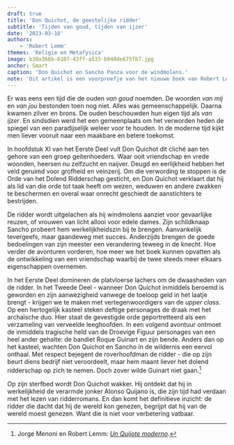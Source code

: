 ```yaml
---
draft: true
title: 'Don Quichot, de geestelijke ridder'
subtitle: 'Tijden van goud, tijden van ijzer'
date: '2023-03-18'
authors:
    - 'Robert Lemm'
themes: 'Religie en Metafysica'
image: b30a366b-6107-43ff-a533-b940de675fb7.jpg
anchor: Smart
caption: 'Don Quichot en Sancho Panza voor de windmolens.'
note: 'Dit artikel is een voorproefje van het nieuwe boek van Robert Lemm, getiteld *[Desengaño: De wereld is niet voor verbetering vatbaar](https://deblauwetijger.com/product/pre-order-robert-lemm-desengano/)*.'
---
```


Er was eens een tijd die de ouden _van goud_ noemden. De woorden _van mij_ en _van jou_ bestonden toen nog niet. Alles was gemeenschappelijk. Daarna kwamen zilver en brons. De ouden beschouwden hun eigen tijd als _van ijzer_. En sindsdien werd het een gemeenplaats om het verworden heden de spiegel van een paradijselijk weleer voor te houden. In de moderne tijd kijkt men liever vooruit naar een maakbare en betere toekomst.

In hoofdstuk XI van het Eerste Deel vult Don Quichot dit cliché aan ten gehore van een groep geitenhoeders. Waar ooit vriendschap en vrede woonden, heersen nu zelfzucht en naijver. Deugd en eerlijkheid hebben het veld geruimd voor grofheid  en veinzerij. Om die verwording te stoppen is de Orde van het Dolend Ridderschap gesticht, en Don Quichot verklaart dat hij als lid van die orde tot taak heeft om wezen, weduwen en andere zwakken te beschermen en overal waar onrecht geschiedt de aanstichters te bestrijden.

De ridder wordt uitgelachen als hij windmolens aanziet voor gevaarlijke reuzen, of vrouwen van licht allooi voor edele dames. Zijn schildknaap Sancho probeert hem werkelijkheidszin bij te brengen. Aanvankelijk tevergeefs, maar gaandeweg met succes. Anderzijds brengen de goede bedoelingen van zijn meester een verandering teweeg in de knecht. Hoe verder de avonturen vorderen, hoe meer we het boek kunnen opvatten als de ontwikkeling van een vriendschap waarbij de twee steeds meer elkaars eigenschappen overnemen. 

In het Eerste Deel domineren de platvloerse lachers om de dwaasheden van de ridder. In het Tweede Deel  - wanneer Don Quichot inmiddels beroemd is geworden en zijn aanwezigheid vanwege de toeloop geld in het laatje brengt -  krijgen we te maken met vertegenwoordigers van de _upper class_.  Op een hertogelijk kasteel steken deftige personages de draak met het archaïsche duo.  Hier staat de gevestigde orde geportretteerd als een verzameling van verveelde leeghoofden. In een  volgend avontuur ontmoet de inmiddels tragische held van de Droevige Figuur personages van een heel ander gehalte: de bandiet Roque Guinart en zijn bende. Anders dan op het kasteel, wachten Don Quichot en Sancho in de wildernis een eervol onthaal. Met respect bejegent de roverhoofdman de ridder -  die op zijn beurt diens bedrijf niet veroordeelt, maar hem maant liever het dolend ridderschap op zich te nemen. Doch zover wilde Guinart niet gaan.[^1]

Op zijn sterfbed wordt Don Quichot wakker. Hij ontdekt dat hij in werkelijkheid de verarmde jonker Alonso Quijano is, die zijn tijd had verdaan met het lezen van ridderromans. En dan komt het definitieve inzicht:  de ridder die dacht dat hij de wereld kon genezen, begrijpt dat hij van de wereld moest genezen.  Want die is niet voor verbetering vatbaar.

[^1]: Jorge Menoni en Robert Lemm: *[Un Quijote moderno](https://www.youtube.com/watch?v=s-ugqDnEEV8)*.
